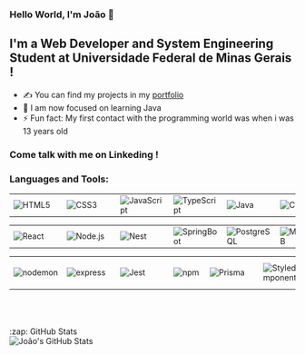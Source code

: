 ### Hello World, I'm João 👋

## I'm a Web Developer and System Engineering Student at Universidade Federal de Minas Gerais !

- ✍ You can find my projects in my [portfolio]
- 🌱 I am now focused on learning Java
- ⚡ Fun fact: My first contact with the programming world was when i was 13 years old

### Come talk with me on Linkeding !

### Languages and Tools:

<!-- LANGUAGES -->
<table>
  <tr>
    <td>
      <img align="left" alt="HTML5" width="80px" src="https://img.shields.io/badge/html5-%23E34F26.svg?style=for-the-badge&logo=html5&logoColor=white" />
    </td>
    <td>
      <img align="left" alt="CSS3" width="80px" src="https://img.shields.io/badge/css3-%231572B6.svg?style=for-the-badge&logo=css3&logoColor=white" />
    </td>
    <td>
      <img align="left" alt="JavaScript" width="80px" src="https://img.shields.io/badge/javascript-%23323330.svg?style=for-the-badge&logo=javascript&logoColor=%23F7DF1E" />
    </td>
     <td>
      <img align="left" alt="TypeScript" width="80px" src="https://img.shields.io/badge/TypeScript-007ACC?style=for-the-badge&logo=typescript&logoColor=white" />
    </td>
     <td>
      <img align="left" alt="Java" width="80px" src="https://img.shields.io/badge/java-%23ED8B00.svg?style=for-the-badge&logo=openjdk&logoColor=white" />
    </td>
    <td>
      <img align="left" alt="C" width="50px" src="https://img.shields.io/badge/C-00599C?style=for-the-badge&logo=c&logoColor=white" />
    </td>
    <td>
      <img align="left" alt="C++" width="50px" src="https://img.shields.io/badge/C%2B%2B-00599C?style=for-the-badge&logo=c%2B%2B&logoColor=white" />
    </td>
    </td>
     <td>
      <img align="left" alt="Git" width="80px" src="https://img.shields.io/badge/git-%23F05033.svg?style=for-the-badge&logo=git&logoColor=white" />
    </td>
    <td>
      <img align="left" alt="GitHub" width="80px" src="https://img.shields.io/badge/GitHub-100000?style=for-the-badge&logo=github&logoColor=white" />
    </td>
    <td>
     <img align="left" alt="Terminal" width="30px" src="https://raw.githubusercontent.com/github/explore/80688e429a7d4ef2fca1e82350fe8e3517d3494d/topics/terminal/terminal.png" />

</td>

  </tr>
</table>
<!-- LANGUAGES -->

<!-- FRAMEWORKS -->
<table>
  <tr>
    <td>
      <img align="left" alt="React" width="80px" src="https://img.shields.io/badge/react-%2320232a.svg?style=for-the-badge&logo=react&logoColor=%2361DAFB)" />
    </td>
    <td>
      <img align="left" alt="Node.js" width="80px" src="https://img.shields.io/badge/node.js-6DA55F?style=for-the-badge&logo=node.js&logoColor=white" />
    </td>
    <td>
      <img align="left" alt="Nest" width="80px" src="https://img.shields.io/badge/nestjs-E0234E?style=for-the-badge&logo=nestjs&logoColor=white" />
    </td>
    <td>
      <img align="left" alt="SpringBoot" width="80px" src="https://img.shields.io/badge/Spring_Boot-F2F4F9?style=for-the-badge&logo=spring-boot" />
    </td>
    <td>
      <img align="left" alt="PostgreSQL" width="80px" src="https://img.shields.io/badge/PostgreSQL-316192?style=for-the-badge&logo=postgresql&logoColor=white" />
    </td>
    <td>
      <img align="left" alt="MongoDB" width="80px" src="https://img.shields.io/badge/MongoDB-%234ea94b.svg?style=for-the-badge&logo=mongodb&logoColor=white" />
    </td>
    <td>
      <img align="left" alt="Redis" width="80px" src="https://img.shields.io/badge/redis-%23DD0031.svg?&style=for-the-badge&logo=redis&logoColor=white" />
    </td>
     <td>
      <img align="left" alt="Swagger" width="80px" src="https://img.shields.io/badge/-Swagger-%23Clojure?style=for-the-badge&logo=swagger&logoColor=white" />
    </td>
  </tr>
</table>
<!-- FRAMEWORKS -->

<!-- OTHERS -->
<table>
 <tr>
   <td>
      <img align="left" alt="nodemon" width="80px" src="https://img.shields.io/badge/NODEMON-%23323330.svg?style=for-the-badge&logo=nodemon&logoColor=%BBDEAD" />
    </td>
    <td>
      <img align="left" alt="express" width="80px" src="https://img.shields.io/badge/express.js-%23404d59.svg?style=for-the-badge&logo=express&logoColor=%2361DAFB" />
    </td>
   <td>
      <img align="left" alt="Jest" width="80px" src="https://img.shields.io/badge/Jest-C21325?style=for-the-badge&logo=jest&logoColor=white" />
    </td>
    <td>
      <img align="left" alt="npm" width="50px" src="https://img.shields.io/badge/NPM-%23CB3837.svg?style=for-the-badge&logo=npm&logoColor=white" />
    </td>
    <td>
      <img align="left" alt="Prisma" width="80px" src="https://img.shields.io/badge/Prisma-3982CE?style=for-the-badge&logo=Prisma&logoColor=white" />
    </td>
    <td>
      <img align="left" alt="StyledComponents" width="80px" src="https://img.shields.io/badge/styled--components-DB7093?style=for-the-badge&logo=styled-components&logoColor=white" />
    </td>
    <td>
      <img align="left" alt="Visual Studio Code" width="80px" src="https://img.shields.io/badge/Visual%20Studio%20Code-0078d7.svg?style=for-the-badge&logo=visual-studio-code&logoColor=white" />
    </td>
    <td>
      <img align="left" alt="Eclipse" width="80px" src="https://img.shields.io/badge/Eclipse-FE7A16.svg?style=for-the-badge&logo=Eclipse&logoColor=white" />
    </td>
 </tr>
</table>
<!-- OTHERS -->


<br />
<br />
<br />

<summary>:zap: GitHub Stats</summary>

 <img align="left" alt="João's GitHub Stats" src="https://github-readme-stats.vercel.app/api?username=jao45gg&show_icons=true&hide_border=true" />

[linkedin]: https://www.linkedin.com/in/joaopedrosouzabraga/
[portfolio]: https://github.com/jao45gg?tab=repositories
